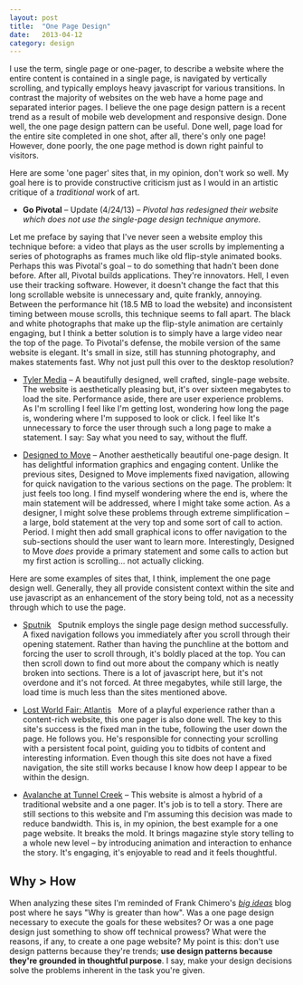 ```yaml
---
layout: post
title:  "One Page Design"
date:   2013-04-12
category: design
---
```


I use the term, single page or one-pager, to describe a website where the entire content is contained in a single page, is navigated by vertically scrolling, and typically employs heavy javascript for various transitions.  In contrast the majority of websites on the web have a home page and separated interior pages.  I believe the one page design pattern is a recent trend as a result of mobile web development and responsive design.  Done well, the one page design pattern can be useful.  Done well, page load for the entire site completed in one shot, after all, there's only one page!  However, done poorly, the one page method is down right painful to visitors.

Here are some 'one pager' sites that, in my opinion, don't work so well.  My goal here is to provide constructive criticism just as I would in an artistic critique of a _traditional_ work of art.

-   **Go Pivotal** &ndash; Update (4/24/13) &ndash; _Pivotal has redesigned their website which does not use the single-page design technique anymore._

Let me preface by saying that I've never seen a website employ this technique before: a video that plays as the user scrolls by implementing a series of photographs as frames much like old flip-style animated books.  Perhaps this was Pivotal's goal &ndash; to do something that hadn't been done before.  After all, Pivotal builds applications.  They're innovators.  Hell, I even use their tracking software.  However, it doesn't change the fact that this long scrollable website is unnecessary and, quite frankly, annoying.  Between the performance hit (18.5 MB to load the website) and inconsistent timing between mouse scrolls, this technique seems to fall apart.  The black and white photographs that make up the flip-style animation are certainly engaging, but I think a better solution is to simply have a large video near the top of the page.  To Pivotal's defense, the mobile version of the same website is elegant.  It's small in size, still has stunning photography, and makes statements fast.  Why not just pull this over to the desktop resolution?

-   [Tyler Media](http://tylerdesignmfa.com/) &ndash; A beautifully designed, well crafted, single-page website.  The website is aesthetically pleasing but, it's over sixteen megabytes to load the site.  Performance aside, there are user experience problems.  As I'm scrolling I feel like I'm getting lost, wondering how long the page is, wondering where I'm supposed to look or click.  I feel like It's unnecessary to force the user through such a long page to make a statement.  I say: Say what you need to say, without the fluff.</li>

-   [Designed to Move](http://web.archive.org/web/20130403040825/http://designedtomove.org/) &ndash; Another aesthetically beautiful one-page design.  It has delightful information graphics and engaging content.  Unlike the previous sites, Designed to Move implements fixed navigation, allowing for quick navigation to the various sections on the page.  The problem: It just feels too long.  I find myself wondering where the end is, where the main statement will be addressed, where I might take some action.  As a designer, I might solve these problems through extreme simplification &ndash; a large, bold statement at the very top and some sort of call to action.  Period.  I might then add small graphical icons to offer navigation to the sub-sections should the user want to learn more.  Interestingly, Designed to Move _does_ provide a primary statement and some calls to action but my first action is scrolling... not actually clicking.

Here are some examples of sites that, I think, implement the one page design well.  Generally, they all provide consistent context within the site and use javascript as an enhancement of the story being told, not as a necessity through which to use the page.

-   [Sputnik](http://www.sputnikcreative.com) &nbsp; Sputnik employs the single page design method successfully.  A fixed navigation follows you immediately after you scroll through their opening statement.  Rather than having the punchline at the bottom and forcing the user to scroll through, it's boldly placed at the top.  You can then scroll down to find out more about the company which is neatly broken into sections.  There is a lot of javascript here, but it's not overdone and it's not forced.  At three megabytes, while still large, the load time is much less than the sites mentioned above.

-   [Lost World Fair: Atlantis](http://lostworldsfairs.com/atlantis/) &nbsp; More of a playful experience rather than a content-rich website, this one pager is also done well.  The key to this site's success is the fixed man in the tube, following the user down the page.  He follows you.  He's responsible for connecting your scrolling with a persistent focal point, guiding you to tidbits of content and interesting information.  Even though this site does not have a fixed navigation, the site still works because I know how deep I appear to be within the design.

-   [Avalanche at Tunnel Creek](http://www.nytimes.com/projects/2012/snow-fall/#/?part=tunnel-creek) &ndash; This website is almost a hybrid of a traditional website and a one pager.  It's job is to tell a story.  There are still sections to this website and I'm assuming this decision was made to reduce bandwidth.  This is, in my opinion, the best example for a one page website.  It breaks the mold.  It brings magazine style story telling to a whole new level &ndash; by introducing animation and interaction to enhance the story.  It's engaging, it's enjoyable to read and it feels thoughtful.

Why > How
---
When analyzing these sites I'm reminded of Frank Chimero's _[big ideas](http://frankchimero.com/blog/2013/03/big-ideas/)_ blog post where he says "Why is greater than how".  Was a one page design necessary to execute the goals for these websites?  Or was a one page design just something to show off technical prowess?  What were the reasons, if any, to create a one page website?  My point is this: don't use design patterns because they're trends; **use design patterns because they're grounded in thoughtful purpose**.  I say, make your design decisions solve the problems inherent in the task you're given.